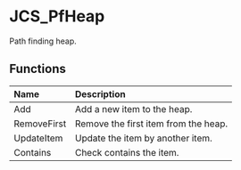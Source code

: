 # JCS_PfHeap

Path finding heap.

## Functions

| Name        | Description                          |
|:------------|:-------------------------------------|
| Add         | Add a new item to the heap.          |
| RemoveFirst | Remove the first item from the heap. |
| UpdateItem  | Update the item by another item.     |
| Contains    | Check contains the item.             |
